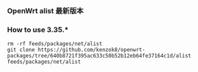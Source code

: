### OpenWrt alist 最新版本

### How to use 3.35.*

```shell
rm -rf feeds/packages/net/alist
git clone https://github.com/kenzok8/openwrt-packages/tree/640b8721f395ac633c50b52b12eb64fe37164c1d/alist feeds/packages/net/alist
```
